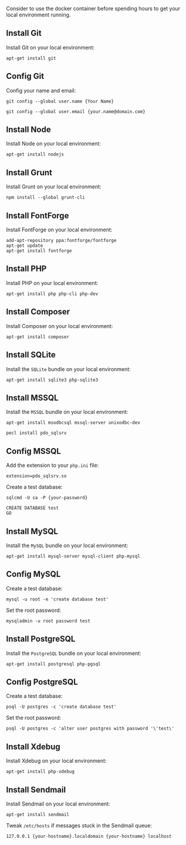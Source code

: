 Consider to use the docker container before spending hours to get your local environment running.


Install Git
-----------

Install Git on your local environment:

```
apt-get install git
```


Config Git
----------

Config your name and email:

```
git config --global user.name {Your Name}
```

```
git config --global user.email {your.name@domain.com}
```


Install Node
------------

Install Node on your local environment:

```
apt-get install nodejs
```


Install Grunt
-------------

Install Grunt on your local environment:

```
npm install --global grunt-cli
```


Install FontForge
-----------------

Install FontForge on your local environment:

```
add-apt-repository ppa:fontforge/fontforge
apt-get update
apt-get install fontforge
```


Install PHP
-----------

Install PHP on your local environment:

```
apt-get install php php-cli php-dev
```


Install Composer
----------------

Install Composer on your local environment:

```
apt-get install composer
```


Install SQLite
--------------

Install the `SQLite` bundle on your local environment:

```
apt-get install sqlite3 php-sqlite3
```


Install MSSQL
-------------

Install the `MSSQL` bundle on your local environment:

```
apt-get install msodbcsql mssql-server unixodbc-dev
```

```
pecl install pdo_sqlsrv
```


Config MSSQL
------------

Add the extension to your `php.ini` file:

```
extension=pdo_sqlsrv.so
```

Create a test database:

```
sqlcmd -U sa -P {your-password}
```

```
CREATE DATABASE test
GO
```


Install MySQL
-------------

Install the `MySQL` bundle on your local environment:

```
apt-get install mysql-server mysql-client php-mysql
```


Config MySQL
------------

Create a test database:

```
mysql -u root -e 'create database test'
```

Set the root password:

```
mysqladmin -u root password test
```


Install PostgreSQL
------------------

Install the `PostgreSQL` bundle on your local environment:

```
apt-get install postgresql php-pgsql
```


Config PostgreSQL
-----------------

Create a test database:

```
psql -U postgres -c 'create database test' 
```

Set the root password:

```
psql -U postgres -c 'alter user postgres with password '\'test\'
```


Install Xdebug
--------------

Install Xdebug on your local environment:

```
apt-get install php-xdebug
```


Install Sendmail
----------------

Install Sendmail on your local environment:

```
apt-get install sendmail
```

Tweak `/etc/hosts` if messages stuck in the Sendmail queue:

```
127.0.0.1 {your-hostname}.localdomain {your-hostname} localhost
```
